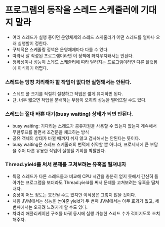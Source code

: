 # 프로그램의 동작을 스레드 스케줄러에 기대지 말라

- 여러 스레드가 실행 중이면 운영체제의 스레드 스케줄러가 어떤 스레드를 얼마나 오래 실행할지 정한다.
- 구체적은 스케줄링 정책은 운영체제마다 다를 수 있다.
- 따라서 잘 작성된 프로그램이라면 이 정책에 좌지우지돼서는 안된다.
- 정확성이나 성능이 스레드 스케줄러에 따라 달라지는 프로그램이라면 다른 플랫폼에 이식하기 어렵다.



### 스레드는 당장 처리해야 할 작업이 없다면 실행돼서는 안된다.

- 스레드 풀 크기를 적절히 설정하고 작업은 짧게 유지하면 된다.
- 단, 너무 짧으면 작업을 분배하는 부담이 오히려 성능을 떨어뜨릴 수도 있다.



### 스레드는 절대 바쁜 대기(busy waiting) 상태가 되면 안된다.

- busy waiting: 기다리는 스레드가 공유자원을 사용할 수 있는지 없는지 계속해서 무한루프를 돌면서 조건문을 체크하는 방식
- 공유 객체의 상태가 바뀔 때까지 쉬지 않고 검사해서는 안된다는 뜻이다.
- busy waiting은 스레드 스케줄러의 변덕에 취약할 뿐 아니라, 프로세서에 큰 부담을 주어 다른 유용한 작업이 실행될 기회를 박탈한다.



### Thread.yield를 써서 문제를 고쳐보려는 유혹을 떨쳐내자

- 특정 스레드가 다른 스레드들과 비교해 CPU 시간을 충분히 얻지 못해서 간신히 돌아가는 프로그램을 보더라도 Thread.yield를 써서 문제를 고쳐보려는 유혹을 떨쳐내자.
- 증상이 어느 정도는 호전될 수도 있지만 이식성은 그렇지 않을 것이다.
- 처음 JVM에서는 성능을 높여준 yield가 두 번째 JVM에서는 아무 효과가 없고, 세 번째에서는 오히려 느려지게 할 수도 있다.
- 차라리 애플리케이션 구조를 바꿔 동시에 실행 가능한 스레드 수가 적어지도록 조치해주자.